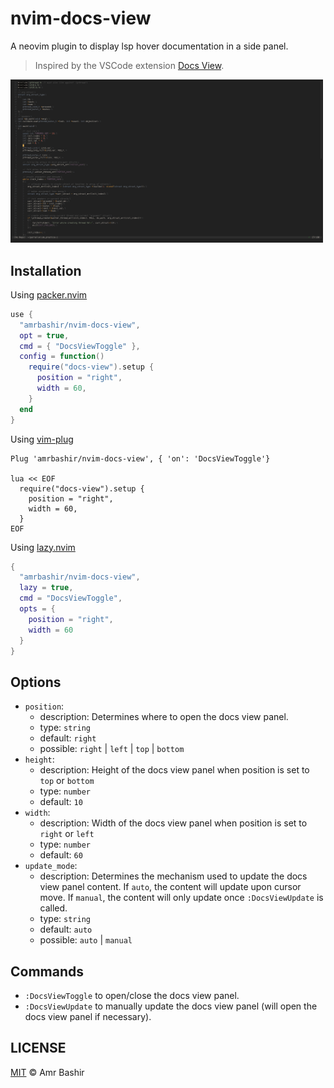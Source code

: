 # nvim-docs-view

A neovim plugin to display lsp hover documentation in a side panel.

> Inspired by the VSCode extension [Docs View](https://marketplace.visualstudio.com/items?itemName=bierner.docs-view).

<img alt="doc-view-example" src="demo.gif" width="500" />

## Installation

Using [packer.nvim](https://github.com/wbthomason/packer.nvim)

```lua
use {
  "amrbashir/nvim-docs-view",
  opt = true,
  cmd = { "DocsViewToggle" },
  config = function()
    require("docs-view").setup {
      position = "right",
      width = 60,
    }
  end
}
```

Using [vim-plug](https://github.com/junegunn/vim-plug)

```viml
Plug 'amrbashir/nvim-docs-view', { 'on': 'DocsViewToggle'}

lua << EOF
  require("docs-view").setup {
    position = "right",
    width = 60,
  }
EOF
```

Using [lazy.nvim](https://github.com/folke/lazy.nvim)
```lua
{
  "amrbashir/nvim-docs-view",
  lazy = true,
  cmd = "DocsViewToggle",
  opts = {
    position = "right",
    width = 60
  }
}
```

## Options

- `position`:
  - description: Determines where to open the docs view panel.
  - type: `string`
  - default: `right`
  - possible: `right` | `left` | `top` | `bottom`
- `height`:
  - description: Height of the docs view panel when position is set to `top` or `bottom`
  - type: `number`
  - default: `10`
- `width`:
  - description: Width of the docs view panel when position is set to `right` or `left`
  - type: `number`
  - default: `60`
- `update_mode`:
  - description: Determines the mechanism used to update the docs view panel content. If `auto`, the content will update upon cursor move. If `manual`, the content will only update once `:DocsViewUpdate` is called.
  - type: `string`
  - default: `auto`
  - possible: `auto` | `manual`

## Commands

- `:DocsViewToggle` to open/close the docs view panel.
- `:DocsViewUpdate` to manually update the docs view panel (will open the docs view panel if necessary).

## LICENSE

[MIT](./LICENSE) © Amr Bashir
